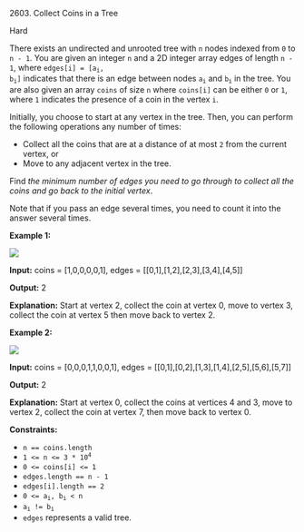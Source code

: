 2603\. Collect Coins in a Tree

Hard

There exists an undirected and unrooted tree with `n` nodes indexed from `0` to `n - 1`. You are given an integer `n` and a 2D integer array edges of length `n - 1`, where <code>edges[i] = [a<sub>i</sub>, b<sub>i</sub>]</code> indicates that there is an edge between nodes <code>a<sub>i</sub></code> and <code>b<sub>i</sub></code> in the tree. You are also given an array `coins` of size `n` where `coins[i]` can be either `0` or `1`, where `1` indicates the presence of a coin in the vertex `i`.

Initially, you choose to start at any vertex in the tree. Then, you can perform the following operations any number of times:

*   Collect all the coins that are at a distance of at most `2` from the current vertex, or
*   Move to any adjacent vertex in the tree.

Find _the minimum number of edges you need to go through to collect all the coins and go back to the initial vertex_.

Note that if you pass an edge several times, you need to count it into the answer several times.

**Example 1:**

![](https://assets.leetcode.com/uploads/2023/03/01/graph-2.png)

**Input:** coins = [1,0,0,0,0,1], edges = [[0,1],[1,2],[2,3],[3,4],[4,5]]

**Output:** 2

**Explanation:** Start at vertex 2, collect the coin at vertex 0, move to vertex 3, collect the coin at vertex 5 then move back to vertex 2.

**Example 2:**

![](https://assets.leetcode.com/uploads/2023/03/02/graph-4.png)

**Input:** coins = [0,0,0,1,1,0,0,1], edges = [[0,1],[0,2],[1,3],[1,4],[2,5],[5,6],[5,7]]

**Output:** 2

**Explanation:** Start at vertex 0, collect the coins at vertices 4 and 3, move to vertex 2, collect the coin at vertex 7, then move back to vertex 0.

**Constraints:**

*   `n == coins.length`
*   <code>1 <= n <= 3 * 10<sup>4</sup></code>
*   `0 <= coins[i] <= 1`
*   `edges.length == n - 1`
*   `edges[i].length == 2`
*   <code>0 <= a<sub>i</sub>, b<sub>i</sub> < n</code>
*   <code>a<sub>i</sub> != b<sub>i</sub></code>
*   `edges` represents a valid tree.